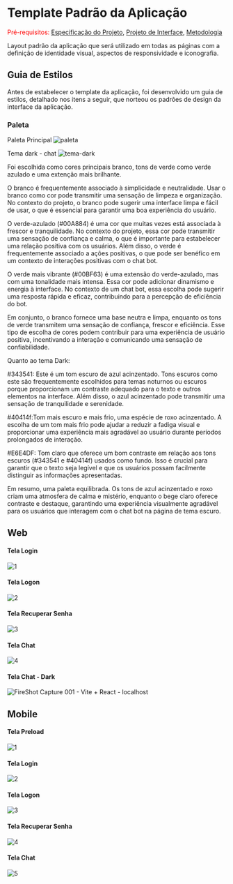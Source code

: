 # Template Padrão da Aplicação

<span style="color:red">Pré-requisitos: <a href="2-Especificação do Projeto.md"> Especificação do Projeto</a></span>, <a href="3-Projeto de Interface.md"> Projeto de Interface</a>, <a href="4-Metodologia.md"> Metodologia</a>

Layout padrão da aplicação que será utilizado em todas as páginas com a definição de identidade visual, aspectos de responsividade e iconografia.

## Guia de Estilos 

Antes de estabelecer o template da aplicação, foi desenvolvido um guia de estilos, detalhado nos itens a seguir, que norteou os padrões de design da interface da aplicação.

### Paleta 
Paleta Principal
![paleta](https://github.com/ICEI-PUC-Minas-PMV-ADS/pmv-ads-2023-2-e4-g1-zipchat/assets/100283917/07702b24-5d4c-4ada-b1fe-965887c71d0a)

Tema dark - chat
![tema-dark](https://github.com/ICEI-PUC-Minas-PMV-ADS/pmv-ads-2023-2-e4-g1-zipchat/assets/100283917/ad7d900c-d79a-4bb4-8091-6f96609d8921)

Foi escolhida como cores principais branco, tons de verde como verde azulado e uma extenção mais brilhante. 

O branco é frequentemente associado à simplicidade e neutralidade. Usar o branco como cor pode transmitir uma sensação de limpeza e organização. No contexto do projeto, o branco pode sugerir uma interface limpa e fácil de usar, o que é essencial para garantir uma boa experiência do usuário.

O verde-azulado (#00A884) é uma cor que muitas vezes está associada à frescor e tranquilidade. No contexto do projeto, essa cor pode transmitir uma sensação de confiança e calma, o que é importante para estabelecer uma relação positiva com os usuários. Além disso, o verde é frequentemente associado a ações positivas, o que pode ser benéfico em um contexto de interações positivas com o chat bot.

O verde mais vibrante (#00BF63) é uma extensão do verde-azulado, mas com uma tonalidade mais intensa. Essa cor pode adicionar dinamismo e energia à interface. No contexto de um chat bot, essa escolha pode sugerir uma resposta rápida e eficaz, contribuindo para a percepção de eficiência do bot.

Em conjunto, o branco fornece uma base neutra e limpa, enquanto os tons de verde transmitem uma sensação de confiança, frescor e eficiência. Esse tipo de escolha de cores podem contribuir para uma experiência de usuário positiva, incentivando a interação e comunicando uma sensação de confiabilidade.

Quanto ao tema Dark: 

#343541: Este é um tom escuro de azul acinzentado. Tons escuros como este são frequentemente escolhidos para temas noturnos ou escuros porque proporcionam um contraste adequado para o texto e outros elementos na interface. Além disso, o azul acinzentado pode transmitir uma sensação de tranquilidade e serenidade.

#40414f:Tom mais escuro e mais frio, uma espécie de roxo acinzentado. A escolha de um tom mais frio pode ajudar a reduzir a fadiga visual e proporcionar uma experiência mais agradável ao usuário durante períodos prolongados de interação.

#E6E4DF:  Tom claro que oferece um bom contraste em relação aos tons escuros (#343541 e #40414f) usados como fundo. Isso é crucial para garantir que o texto seja legível e que os usuários possam facilmente distinguir as informações apresentadas.

Em resumo, uma paleta equilibrada. Os tons de azul acinzentado e roxo criam uma atmosfera de calma e mistério, enquanto o bege claro oferece contraste e destaque, garantindo uma experiência visualmente agradável para os usuários que interagem com o chat bot na página de tema escuro.



## Web

#### Tela Login

![1](https://github.com/ICEI-PUC-Minas-PMV-ADS/pmv-ads-2023-2-e4-g1-zipchat/assets/100283917/ef8f5725-f227-408a-a274-865f05702301)

#### Tela Logon

![2](https://github.com/ICEI-PUC-Minas-PMV-ADS/pmv-ads-2023-2-e4-g1-zipchat/assets/100283917/59151909-1bfc-4304-83ba-5dde4935b8f4)


#### Tela Recuperar Senha

![3](https://github.com/ICEI-PUC-Minas-PMV-ADS/pmv-ads-2023-2-e4-g1-zipchat/assets/100283917/b1cc7cd1-971e-4b96-91f0-f064dd936673)

#### Tela Chat

![4](https://github.com/ICEI-PUC-Minas-PMV-ADS/pmv-ads-2023-2-e4-g1-zipchat/assets/100283917/21585d2b-3412-4efd-a2dc-ca71554dd2f2)

#### Tela Chat - Dark

![FireShot Capture 001 - Vite + React - localhost](https://github.com/ICEI-PUC-Minas-PMV-ADS/pmv-ads-2023-2-e4-g1-zipchat/assets/100283917/7cf6055d-9035-4bec-9b2b-3f3fec34c9b8)

## Mobile

#### Tela Preload

![1](https://github.com/ICEI-PUC-Minas-PMV-ADS/pmv-ads-2023-2-e4-g1-zipchat/assets/100283917/8353f8a9-0f21-44ed-a1b4-447be6bb69e2)

#### Tela Login

![2](https://github.com/ICEI-PUC-Minas-PMV-ADS/pmv-ads-2023-2-e4-g1-zipchat/assets/100283917/1588a855-9733-4be3-8edc-5042ccb684b2)

#### Tela Logon

![3](https://github.com/ICEI-PUC-Minas-PMV-ADS/pmv-ads-2023-2-e4-g1-zipchat/assets/100283917/52bf3178-f38f-45dc-ae66-fea5c46ee74f)

#### Tela Recuperar Senha

![4](https://github.com/ICEI-PUC-Minas-PMV-ADS/pmv-ads-2023-2-e4-g1-zipchat/assets/100283917/fa9ddafc-e8e1-4e85-ac84-1d74e10621f3)

#### Tela Chat

![5](https://github.com/ICEI-PUC-Minas-PMV-ADS/pmv-ads-2023-2-e4-g1-zipchat/assets/100283917/c30dbc51-8b5a-4302-af4b-041816788107)
